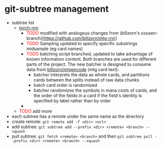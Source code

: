 
# git-subtree management
* subtree list
	* [torch-rnn](https://github.com/jcjohnson/torch-rnn.git)
	    * <span style="color:red">TODO</span> modified with analogous changes from (billzorn's cousen-branch)[https://github.com/billzorn/mtg-rnn]
	    * <span style="color:red">TODO</span> Sampling updated to specify specific substrings midsample (eg card names)
	    * <span style="color:red">TODO</span>  batching script branched, updated to take advantage of known information content. Both branches are used for different parts of the project. The new batcher is designed to consume data from [billzorn/mtgencode](https://github.com/billzorn/mtgencode) (mtg card text):
	        * batcher interprets the data as whole cards, and partitions cards between the splits instead of raw data chunks
	        * batch card order is randomized
	        * batcher randomizes the symbols in mana costs of cards, and the order of the fields in a card if the field's identity is specified by label rather than by order
	    * 
	* <span style="color:red">TODO</span> add more
* each subtree has a remote under the same name as the directory
* create remote: ```git remote add -f <dir> <url>```
* add subtree: ```git subtree add --prefix <dir> <remote> <branch> --squash```
* pull subtree: ```git fetch <remote> <branch>``` and then ```git subtree pull --prefix <dir> <remote> <branch> --squash```

